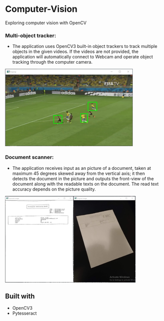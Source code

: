 # Computer-Vision
Exploring computer vision with OpenCV

### Multi-object tracker:
- The application uses OpenCV3 built-in object trackers to track multiple objects in the given videos. If the videos are not provided, the application will automatically connect to Webcam and operate object tracking through the computer camera.

<img src="https://github.com/minhducubc97/Computer-Vision/blob/master/Resources/multi-object-tracking.PNG" height="250"/>

### Document scanner:
- The application receives input as an picture of a document, taken at maximum 45 degrees skewed away from the vertical axis; it then detects the document in the picture and outputs the front-view of the document along with the readable texts on the document. The read text accuracy depends on the picture quality.

<img src="https://github.com/minhducubc97/Computer-Vision/blob/master/Resources/document-scanner3.PNG" height="280"/>

## Built with
- OpenCV3
- Pytesseract
